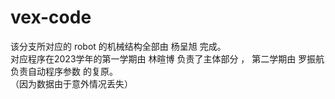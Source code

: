 # vex-code
该分支所对应的 robot 的机械结构全部由 杨呈旭 完成。  
对应程序在2023学年的第一学期由 林暄博 负责了主体部分 ， 第二学期由 罗振航 负责自动程序参数 的复原。  
（因为数据由于意外情况丢失）  
